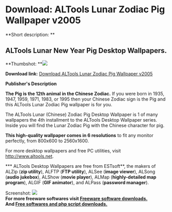 # Download: ALTools Lunar Zodiac Pig Wallpaper v2005

**Short description: **

## ALTools Lunar New Year Pig Desktop Wallpapers.

  
**Thumbshot: **![](http://www.freewarefiles.com/screenshot/ALTDTW_Pig.jpg)   
  
**Download link:** [Download ALTools Lunar Zodiac Pig Wallpaper v2005](http://freesoftwares.boysofts.com/ALTools-Lunar-Zodiac-Pig-Wallpaper-V_program_12872.html)  
  

**Publisher's Description**  
  

**The Pig is the 12th animal in the Chinese Zodiac.** If you were born in 1935, 1947, 1959, 1971, 1983, or 1995 then your Chinese Zodiac sign is the Pig and this ALTools Lunar Zodiac Pig wallpaper is for you.

The ALTools Lunar (Chinese) Zodiac Pig Desktop Wallpaper is 1 of many
wallpapers the 4th installment to the ALTools Desktop Wallpaper series. Inside
you will find the Lunar Zodiac Pig with the Chinese character for pig.

**This high-quality wallpaper comes in 6 resolutions** to fit any monitor perfectly, from 800x600 to 2560x1600.

For more desktop wallpapers and free PC utilities, visit
<http://www.altools.net>.

*** ALTools Desktop Wallpapers are free from ESTsoft**, the makers of ALZip (**zip utility**), ALFTP (**FTP utility**), ALSee (**image viewer**), ALSong (**audio jukebox**), ALShow (**movie player**), ALMap (**highly-detailed map program**), ALGIF (**GIF animator**), and ALPass (**password manager**).   
  

  
  
Screenshot: ![](http://www.freewarefiles.com/screenshot/ALTDTW_Pig.jpg)  
**For more freeware softwares visit [Freeware software downloads.](http://freesoftwares.boysofts.com/)**   
**And [Free softwares and php script downloads.](http://www.boysofts.com/)**

